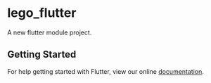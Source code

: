 # lego_flutter

A new flutter module project.

## Getting Started

For help getting started with Flutter, view our online
[documentation](https://flutter.dev/).
